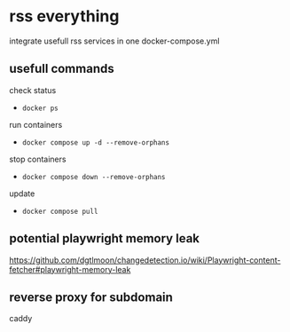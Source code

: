# rss everything
integrate usefull rss services in one docker-compose.yml

## usefull commands

check status
- `docker ps`

run containers
- `docker compose up -d --remove-orphans`

stop containers
- `docker compose down --remove-orphans`

update
- `docker compose pull`

## potential playwright memory leak

https://github.com/dgtlmoon/changedetection.io/wiki/Playwright-content-fetcher#playwright-memory-leak


## reverse proxy for subdomain
caddy


